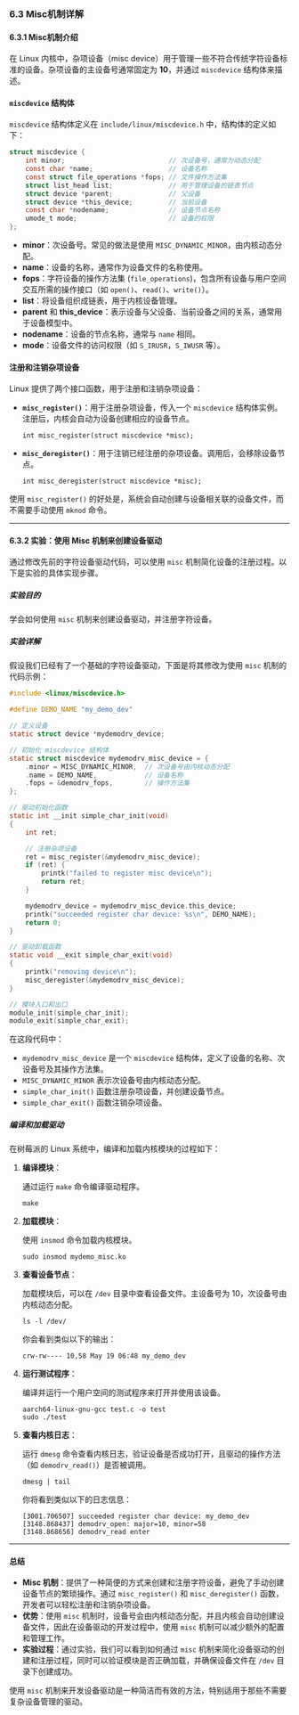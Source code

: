 ### 6.3 **Misc机制详解**

#### 6.3.1 **Misc机制介绍**

在 Linux 内核中，杂项设备（misc device）用于管理一些不符合传统字符设备标准的设备。杂项设备的主设备号通常固定为 **10**，并通过 `miscdevice` 结构体来描述。

#### **`miscdevice` 结构体**

`miscdevice` 结构体定义在 `include/linux/miscdevice.h` 中，结构体的定义如下：

```C
struct miscdevice {
    int minor;                          // 次设备号，通常为动态分配
    const char *name;                   // 设备名称
    const struct file_operations *fops; // 文件操作方法集
    struct list_head list;              // 用于管理设备的链表节点
    struct device *parent;              // 父设备
    struct device *this_device;         // 当前设备
    const char *nodename;               // 设备节点名称
    umode_t mode;                       // 设备的权限
};
```

- **minor**：次设备号。常见的做法是使用 `MISC_DYNAMIC_MINOR`，由内核动态分配。
- **name**：设备的名称，通常作为设备文件的名称使用。
- **fops**：字符设备的操作方法集 (`file_operations`)，包含所有设备与用户空间交互所需的操作接口（如 `open()`、`read()`、`write()`）。
- **list**：将设备组织成链表，用于内核设备管理。
- **parent** 和 **this_device**：表示设备与父设备、当前设备之间的关系，通常用于设备模型中。
- **nodename**：设备的节点名称，通常与 `name` 相同。
- **mode**：设备文件的访问权限（如 `S_IRUSR`，`S_IWUSR` 等）。

#### **注册和注销杂项设备**

Linux 提供了两个接口函数，用于注册和注销杂项设备：

- **`misc_register()`**：用于注册杂项设备，传入一个 `miscdevice` 结构体实例。注册后，内核会自动为设备创建相应的设备节点。

  ```
  int misc_register(struct miscdevice *misc);
  ```

- **`misc_deregister()`**：用于注销已经注册的杂项设备。调用后，会移除设备节点。

  ```
  int misc_deregister(struct miscdevice *misc);
  ```

使用 `misc_register()` 的好处是，系统会自动创建与设备相关联的设备文件，而不需要手动使用 `mknod` 命令。

------

#### 6.3.2 **实验：使用 Misc 机制来创建设备驱动**

通过修改先前的字符设备驱动代码，可以使用 `misc` 机制简化设备的注册过程。以下是实验的具体实现步骤。

##### **实验目的**

学会如何使用 `misc` 机制来创建设备驱动，并注册字符设备。

##### **实验详解**

假设我们已经有了一个基础的字符设备驱动，下面是将其修改为使用 `misc` 机制的代码示例：

```C
#include <linux/miscdevice.h>

#define DEMO_NAME "my_demo_dev"

// 定义设备
static struct device *mydemodrv_device;

// 初始化 miscdevice 结构体
static struct miscdevice mydemodrv_misc_device = {
    .minor = MISC_DYNAMIC_MINOR,  // 次设备号由内核动态分配
    .name = DEMO_NAME,            // 设备名称
    .fops = &demodrv_fops,        // 操作方法集
};

// 驱动初始化函数
static int __init simple_char_init(void)
{
    int ret;

    // 注册杂项设备
    ret = misc_register(&mydemodrv_misc_device);
    if (ret) {
        printk("failed to register misc device\n");
        return ret;
    }

    mydemodrv_device = mydemodrv_misc_device.this_device;
    printk("succeeded register char device: %s\n", DEMO_NAME);
    return 0;
}

// 驱动卸载函数
static void __exit simple_char_exit(void)
{
    printk("removing device\n");
    misc_deregister(&mydemodrv_misc_device);
}

// 模块入口和出口
module_init(simple_char_init);
module_exit(simple_char_exit);
```

在这段代码中：

- `mydemodrv_misc_device` 是一个 `miscdevice` 结构体，定义了设备的名称、次设备号及其操作方法集。
- `MISC_DYNAMIC_MINOR` 表示次设备号由内核动态分配。
- `simple_char_init()` 函数注册杂项设备，并创建设备节点。
- `simple_char_exit()` 函数注销杂项设备。

##### **编译和加载驱动**

在树莓派的 Linux 系统中，编译和加载内核模块的过程如下：

1. **编译模块**：

   通过运行 `make` 命令编译驱动程序。

   ```
   make
   ```

2. **加载模块**：

   使用 `insmod` 命令加载内核模块。

   ```
   sudo insmod mydemo_misc.ko
   ```

3. **查看设备节点**：

   加载模块后，可以在 `/dev` 目录中查看设备文件。主设备号为 10，次设备号由内核动态分配。

   ```
   ls -l /dev/
   ```

   你会看到类似以下的输出：

   ```
   crw-rw---- 10,58 May 19 06:48 my_demo_dev
   ```

4. **运行测试程序**：

   编译并运行一个用户空间的测试程序来打开并使用该设备。

   ```
   aarch64-linux-gnu-gcc test.c -o test
   sudo ./test
   ```

5. **查看内核日志**：

   运行 `dmesg` 命令查看内核日志，验证设备是否成功打开，且驱动的操作方法（如 `demodrv_read()`）是否被调用。

   ```
   dmesg | tail
   ```

   你将看到类似以下的日志信息：

   ```
   [3001.706507] succeeded register char device: my_demo_dev
   [3148.868437] demodrv_open: major=10, minor=58
   [3148.868656] demodrv_read enter
   ```

------

#### **总结**

- **Misc 机制**：提供了一种简便的方式来创建和注册字符设备，避免了手动创建设备节点的繁琐操作。通过 `misc_register()` 和 `misc_deregister()` 函数，开发者可以轻松注册和注销杂项设备。
- **优势**：使用 `misc` 机制时，设备号会由内核动态分配，并且内核会自动创建设备文件，因此在设备驱动的开发过程中，使用 `misc` 机制可以减少额外的配置和管理工作。
- **实验过程**：通过实验，我们可以看到如何通过 `misc` 机制来简化设备驱动的创建和注册过程，同时可以验证模块是否正确加载，并确保设备文件在 `/dev` 目录下创建成功。

使用 `misc` 机制来开发设备驱动是一种简洁而有效的方法，特别适用于那些不需要复杂设备管理的驱动。